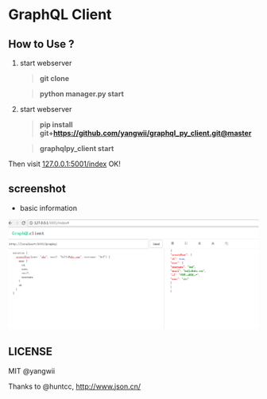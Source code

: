 # GraphQL Client


## How to Use ?

1. start webserver

    > **git clone**

	> **python manager.py start**

2. start webserver

    > **pip install git+https://github.com/yangwii/graphql_py_client.git@master**

	> **graphqlpy_client start**

Then visit [127.0.0.1:5001/index](http://127.0.0.1:5001/index) OK!


## screenshot

 - basic information

![shot_1](/doc/2.png)

## LICENSE

MIT @yangwii

Thanks to @huntcc, http://www.json.cn/

